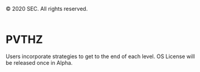 © 2020 SEC. All rights reserved.
<br/><br/>
# PVTHZ 
Users incorporate strategies to get to the end of each level.
OS License will be released once in Alpha.
